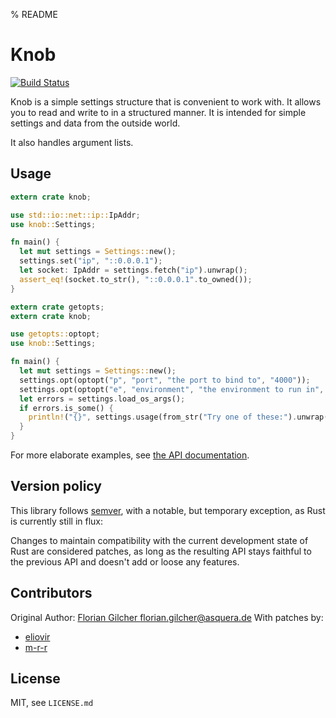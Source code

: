 % README

# Knob

[![Build Status](https://travis-ci.org/skade/knob.png)](https://travis-ci.org/skade/knob)

Knob is a simple settings structure that is convenient to work with. It allows you to read and write to in a structured manner. It is intended for simple settings and data from the outside world.

It also handles argument lists.

## Usage

```rust
extern crate knob;

use std::io::net::ip::IpAddr;
use knob::Settings;

fn main() {
  let mut settings = Settings::new();
  settings.set("ip", "::0.0.0.1");
  let socket: IpAddr = settings.fetch("ip").unwrap();
  assert_eq!(socket.to_str(), "::0.0.0.1".to_owned());
}
```

```rust
extern crate getopts;
extern crate knob;

use getopts::optopt;
use knob::Settings;

fn main() {
  let mut settings = Settings::new();
  settings.opt(optopt("p", "port", "the port to bind to", "4000"));
  settings.opt(optopt("e", "environment", "the environment to run in", ""));
  let errors = settings.load_os_args();
  if errors.is_some() {
    println!("{}", settings.usage(from_str("Try one of these:").unwrap()));
  }
}
```

For more elaborate examples, see [the API documentation](knob/index.html).

## Version policy

This library follows [semver](http://semver.org), with a notable, but temporary
exception, as Rust is currently still in flux:

Changes to maintain compatibility with the current development state of Rust are
considered patches, as long as the resulting API stays faithful to the previous
API and doesn't add or loose any features.

## Contributors

Original Author: [Florian Gilcher <florian.gilcher@asquera.de>](http://github.com/skade)
With patches by:
* [eliovir](http://github.com/eliovir)
* [m-r-r](http://github.com/m-r-r)

## License

MIT, see `LICENSE.md`

